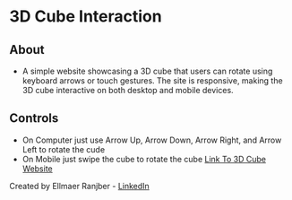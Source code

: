 # 3D Cube Interaction

## About
- A simple website showcasing a 3D cube that users can rotate using keyboard arrows or touch gestures. The site is responsive, making the 3D cube interactive on both desktop and mobile devices.

## Controls
- On Computer just use Arrow Up, Arrow Down, Arrow Right, and Arrow Left to rotate the cude
- On Mobile just swipe the cube to rotate the cube
[Link To 3D Cube Website](https://mjollnir03.github.io/3D-Cube/)

Created by Ellmaer Ranjber - [LinkedIn](www.linkedin.com/in/ellmaer-ranjber)

